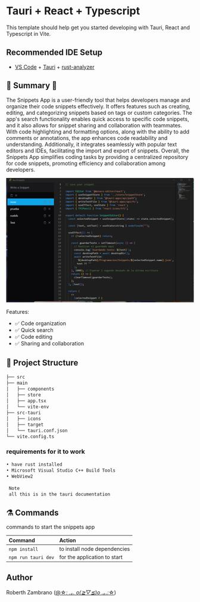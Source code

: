 # Tauri + React + Typescript

This template should help get you started developing with Tauri, React and Typescript in Vite.

## Recommended IDE Setup

- [VS Code](https://code.visualstudio.com/) + [Tauri](https://marketplace.visualstudio.com/items?itemName=tauri-apps.tauri-vscode) + [rust-analyzer](https://marketplace.visualstudio.com/items?itemName=rust-lang.rust-analyzer)

## 🔗 Summary 🔗

The Snippets App is a user-friendly tool that helps developers manage and organize their code snippets effectively. It offers features such as creating, editing, and categorizing snippets based on tags or custom categories. The app's search functionality enables quick access to specific code snippets, and it also allows for snippet sharing and collaboration with teammates. With code highlighting and formatting options, along with the ability to add comments or annotations, the app enhances code readability and understanding. Additionally, it integrates seamlessly with popular text editors and IDEs, facilitating the import and export of snippets. Overall, the Snippets App simplifies coding tasks by providing a centralized repository for code snippets, promoting efficiency and collaboration among developers.

![Desktop](./Doc/app.png)

Features:

- ✅ Code organization
- ✅ Quick search
- ✅ Code editing
- ✅ Sharing and collaboration

## 👻 Project Structure

```
├── src
├── main
│   ├── components
│   ├── store
│   ├── app.tsx
│   └── vite-env
├── src-tauri
│   ├── icons
│   ├── target
│   └── tauri.conf.json
└── vite.config.ts
```
### requirements for it to work

```
• have rust installed
• Microsoft Visual Studio C++ Build Tools
• WebView2

 Note 
 all this is in the tauri documentation

```

## ⚗️ Commands

commands to start the snippets app

| Command            | Action                       |
| :------------------| :----------------------------|
| `npm install`      | to install node dependencies |
| `npm run tauri dev`|for the application to start  |

## Author

Roberth Zambrano ([@☆*: .｡. o(≧▽≦)o .｡.:*☆](https://github.com/juniorDeveloper8/juniorDeveloper8))
